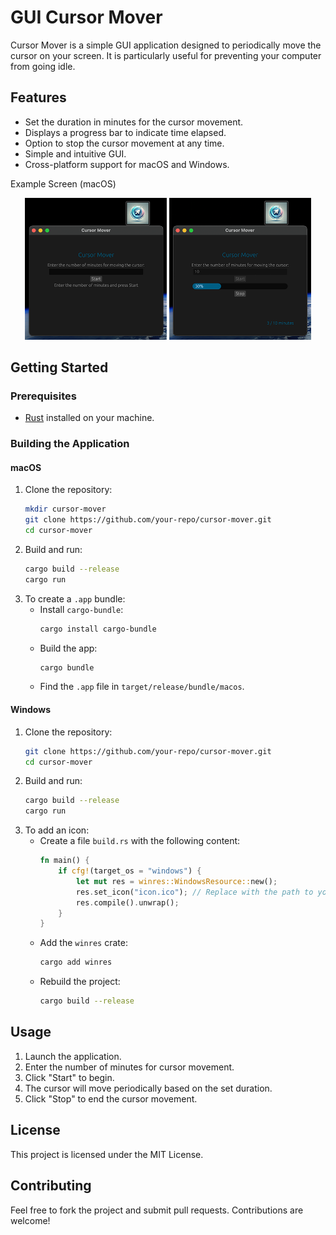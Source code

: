 # GUI Cursor Mover

Cursor Mover is a simple GUI application designed to periodically move the cursor on your screen. It is particularly useful for preventing your computer from going idle.

## Features

- Set the duration in minutes for the cursor movement.
- Displays a progress bar to indicate time elapsed.
- Option to stop the cursor movement at any time.
- Simple and intuitive GUI.
- Cross-platform support for macOS and Windows.

Example Screen (macOS)

<p align="center">
  <img src="1scr_osx.png" alt="Initial Screen" width="45%">
  <img src="2scr_osx.png" alt="Progress Screen" width="45%">
</p>

## Getting Started

### Prerequisites

- [Rust](https://www.rust-lang.org/) installed on your machine.

### Building the Application

#### macOS

1. Clone the repository:
   ```bash
   mkdir cursor-mover
   git clone https://github.com/your-repo/cursor-mover.git
   cd cursor-mover
   ```
2. Build and run:
   ```bash
   cargo build --release
   cargo run
   ```
3. To create a `.app` bundle:
    - Install `cargo-bundle`:
      ```bash
      cargo install cargo-bundle
      ```
    - Build the app:
      ```bash
      cargo bundle
      ```
    - Find the `.app` file in `target/release/bundle/macos`.

#### Windows

1. Clone the repository:
   ```bash
   git clone https://github.com/your-repo/cursor-mover.git
   cd cursor-mover
   ```
2. Build and run:
   ```bash
   cargo build --release
   cargo run
   ```
3. To add an icon:
    - Create a file `build.rs` with the following content:
      ```rust
      fn main() {
          if cfg!(target_os = "windows") {
              let mut res = winres::WindowsResource::new();
              res.set_icon("icon.ico"); // Replace with the path to your .ico file
              res.compile().unwrap();
          }
      }
      ```
    - Add the `winres` crate:
      ```bash
      cargo add winres
      ```
    - Rebuild the project:
      ```bash
      cargo build --release
      ```

## Usage

1. Launch the application.
2. Enter the number of minutes for cursor movement.
3. Click "Start" to begin.
4. The cursor will move periodically based on the set duration.
5. Click "Stop" to end the cursor movement.

## License

This project is licensed under the MIT License.

## Contributing

Feel free to fork the project and submit pull requests. Contributions are welcome!


